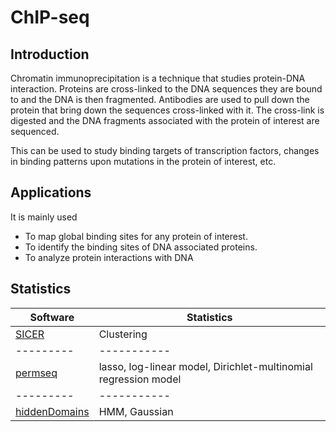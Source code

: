 
# ChIP-seq

## Introduction

Chromatin immunoprecipitation is a technique that studies protein-DNA interaction. Proteins are cross-linked to the DNA sequences they are bound to and the DNA is then fragmented. Antibodies are used to pull down the protein that bring down the sequences cross-linked with it. The cross-link is digested and the DNA fragments associated with the protein of interest are sequenced. 

This can be used to study binding targets of transcription factors, changes in binding patterns upon mutations in the protein of interest, etc.

## Applications

It is mainly used 
- To map global binding sites for any protein of interest.
- To identify the binding sites of DNA associated proteins.
- To analyze protein interactions with DNA

## Statistics

|Software | Statistics|
|---------|-----------|
|[SICER](https://home.gwu.edu/~wpeng/Software.htm) | Clustering|
|---------|-----------|
|[permseq](https://github.com/keleslab/permseq/) | lasso, log-linear model, Dirichlet-multinomial regression model|
|---------|-----------|
|[hiddenDomains](https://bmcbioinformatics.biomedcentral.com/articles/10.1186/s12859-016-0991-z) | HMM, Gaussian|
